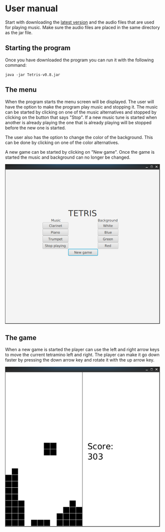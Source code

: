 # User manual
Start with downloading the [latest version](https://github.com/H4m5t3r/ot-harjoitustyo/releases/tag/viikko6) and the audio files that are used for playing music. Make sure the audio files are placed in the same directory as the jar file.

## Starting the program
Once you have downloaded the program you can run it with the following command:
```
java -jar Tetris-v0.8.jar
```

## The menu
When the program starts the menu screen will be displayed. The user will have the option to make the program play music and stopping it. The music can be started by clicking on one of the music alternatives and stopped by clicking on the button that says "Stop". If a new music tune is started when another is already playing the one that is already playing will be stopped before the new one is started.

The user also has the option to change the color of the background. This can be done by clicking on one of the color alternatives.

A new game can be started by clicking on "New game". Once the game is started the music and background can no longer be changed.

![menu](https://github.com/H4m5t3r/ot-harjoitustyo/blob/master/dokumentaatio/kuvat/menu.png)

## The game
When a new game is started the player can use the left and right arrow keys to move the current tetramino left and right. The player can make it go down faster by pressing the down arrow key and rotate it with the up arrow key.

![game](https://github.com/H4m5t3r/ot-harjoitustyo/blob/master/dokumentaatio/kuvat/game.png)